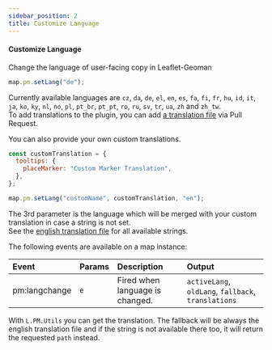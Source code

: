 ```yaml
---
sidebar_position: 2
title: Customize Language
---
```

#### Customize Language

Change the language of user-facing copy in Leaflet-Geoman

```js
map.pm.setLang("de");
```

Currently available languages are `cz`, `da`, `de`, `el`, `en`, `es`, `fa`, `fi`, `fr`, `hu`, `id`, `it`, `ja`, `ko`, `ky`, `nl`, `no`, `pl`, `pt_br`, `pt_pt`, `ro`, `ru`, `sv`, `tr`, `ua`, `zh` and `zh_tw`.  
To add translations to the plugin, you can add [a translation file](https://github.com/geoman-io/leaflet-geoman/tree/master/src/assets/translations) via Pull Request.

You can also provide your own custom translations.

```js
const customTranslation = {
  tooltips: {
    placeMarker: "Custom Marker Translation",
  },
};

map.pm.setLang("customName", customTranslation, "en");
```

The 3rd parameter is the language which will be merged with your custom translation in case a string is not set.  
See the [english translation file](https://github.com/geoman-io/leaflet-geoman/blob/master/src/assets/translations/en.json) for all available strings.

The following events are available on a map instance:

| Event         | Params | Description                     | Output                                              |
| :------------ | :----- | :------------------------------ | :-------------------------------------------------- |
| pm:langchange | `e`    | Fired when language is changed. | `activeLang`, `oldLang`, `fallback`, `translations` |


With `L.PM.Utils` you can get the translation. The fallback will be always the english translation file and if the string is not available there too, it will return the requested `path` instead.